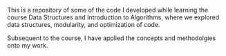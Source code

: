 This is a repository of some of the code I developed while learning the course Data Structures and Introduction to Algorithms, where we explored data structures, modularity, and optimization of code.

Subsequent to the course, I have applied the concepts and methodolgies onto my work. 
